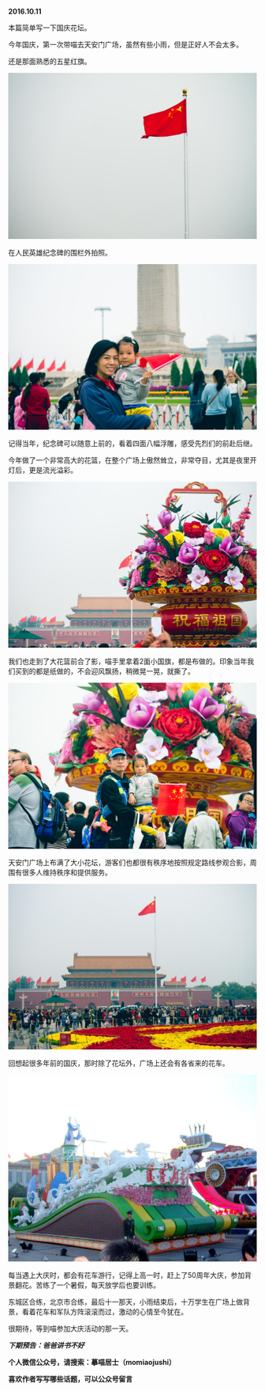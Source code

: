 
          
            
**2016.10.11**

本篇简单写一下国庆花坛。

今年国庆，第一次带喵去天安门广场，虽然有些小雨，但是正好人不会太多。

还是那面熟悉的五星红旗。




![](img/51001-edfbfb2d2a049bdc.jpg)




在人民英雄纪念碑的围栏外拍照。




![](img/51001-eb95bed44113d98d.jpg)




记得当年，纪念碑可以随意上前的，看着四面八幅浮雕，感受先烈们的前赴后继。

今年做了一个非常高大的花篮，在整个广场上傲然耸立，非常夺目，尤其是夜里开灯后，更是流光溢彩。




![](img/51001-bf79fa5455067548.jpg)




我们也走到了大花篮前合了影，喵手里拿着2面小国旗，都是布做的。印象当年我们买到的都是纸做的，不会迎风飘扬，稍微晃一晃，就撕了。




![](img/51001-eeb380be41320ad0.jpg)




天安门广场上布满了大小花坛，游客们也都很有秩序地按照规定路线参观合影，周围有很多人维持秩序和提供服务。




![](img/51001-3b5e5e71785e87bd.jpg)




回想起很多年前的国庆，那时除了花坛外，广场上还会有各省来的花车。




![](img/51001-e71e6cc48f9ad014.jpg)




每当遇上大庆时，都会有花车游行，记得上高一时，赶上了50周年大庆，参加背景翻花。苦练了一个暑假，每天放学后也要训练。

东城区合练，北京市合练，最后十一那天，小雨结束后，十万学生在广场上做背景，看着花车和军队方阵滚滚而过，激动的心情至今犹在。

很期待，等到喵参加大庆活动的那一天。


***下期预告：爸爸讲书不好***


**个人微信公众号，请搜索：摹喵居士（momiaojushi）**

**喜欢作者写写哪些话题，可以公众号留言**

          
        